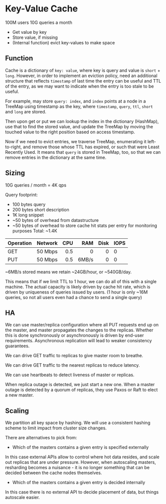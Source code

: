 Key-Value Cache
===============

100M users
10G queries a month

- Get value by key
- Store value, if missing
- (Internal function) evict key-values to make space

Function
--------

Cache is a dictionary of `key: value`, where key is query and value is `short` + `long`. However,
in order to implement an eviction policy, need an additional structure that reflects `timestamp` of
last time the entry can be useful and TTL of the entry, as we may want to indicate when the entry
is too stale to be useful.

For example, may store `query: index`, and `index` points at a node in a TreeMap using timestamp as
the key, where `timestamp`, `query`, `ttl`, `short` and `long` are stored.

Then upon get or put we can lookup the index in the dictionary (HashMap), use that to find the stored
value, and update the TreeMap by moving the touched value to the right position based on access
timestamp.

Now if we need to evict entries, we traverse TreeMap, enumerating it left-to-right, and remove those
whose TTL has expired, or such that were Least Recently Used. It means that `query` is stored in TreeMap,
too, so that we can remove entries in the dictionary at the same time.

Sizing
------

10G queries / month = 4K qps

Query footprint:
- 100 bytes query
- 200 bytes short description
- 1K long snippet
- ~50 bytes of overhead from datastructure
- ~50 bytes of overhead to store cache hit stats per entry for monitoring purposes
Total: ~1.4K

Operation | Network | CPU |  RAM  | Disk | IOPS
:-------- | -------:| ---:| -----:| ----:|:----
GET       | 50 Mbps | 0.5 | 0     | 0    | 0
PUT       | 50 Mbps | 0.5 | 6MB/s | 0    | 0

~6MB/s stored means we retain ~24GB/hour, or ~540GB/day.

This means that if we limit TTL to 1 hour, we can do all of this with a single machine. The actual
capacity is likely driven by cache hit rate, which is driven by uniqueness of queries issued by users.
(1 hour is only ~16M queries, so not all users even had a chance to send a single query)

HA
----

We can use master/replica configuration where all PUT requests end up on the master, and master propagates
the changes to the replicas. Whether this is done synchronously or asynchronously is driven by end-user
requirements. Asynchronous replication will lead to weaker consistency guarantees.

We can drive GET traffic to replicas to give master room to breathe.

We can drive GET traffic to the nearest replicas to reduce latency.

We can use heartbeats to detect liveness of master or replicas.

When replica outage is detected, we just start a new one. When a master outage is detected by a quorum of
replicas, they use Paxos or Raft to elect a new master.

Scaling
-------

We partition all key space by hashing. We will use a consistent hashing scheme to limit impact from cluster
size changes.

There are alternatives to pick from:

- Which of the masters contains a given entry is specified externally

In this case external APIs allow to control where hot data resides, and scale out replicas that are under
pressure. However, when autoscaling masters, resharding becomes a nuisance - it is no longer something that
can be decided between the cache nodes themselves.

- Which of the masters contains a given entry is decided internally

In this case there is no external API to decide placement of data, but things autoscale easier.
